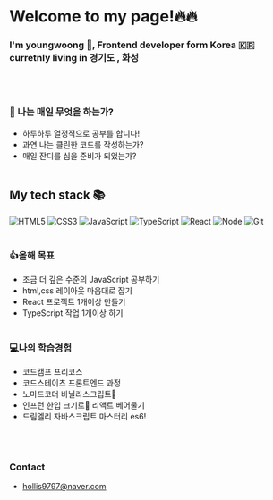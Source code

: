 # Welcome to my page!🔥🔥
### I'm youngwoong 👐, Frontend developer form Korea 🇰🇷 curretnly living in 경기도 , 화성

<br><br/>
### 🙂 나는 매일 무엇을 하는가?
 - 하루하루 열정적으로 공부를 합니다! 
 - 과연 나는 클린한 코드를 작성하는가?
 - 매일 잔디를 심을 준비가 되었는가?
 <br><br/>
### <h2> My tech stack 📚 </h2>
![HTML5](https://img.shields.io/badge/-HTML5-F05032?style=for-the-badge&logo=html5&logoColor=ffffff)
![CSS3](https://img.shields.io/badge/-CSS3-007ACC?style=for-the-badge&logo=css3)
![JavaScript](https://img.shields.io/badge/-JavaScript-%23F7DF1C?style=for-the-badge&logo=javascript&logoColor=000000&labelColor=%23F7DF1C&color=%23FFCE5A)
![TypeScript](https://img.shields.io/badge/-TypeScript-007ACC?style=for-the-badge&logo=typescript&logoColor=white)
![React](https://img.shields.io/badge/-React-222222?style=for-the-badge&logo=react)
![Node](https://img.shields.io/badge/-Nodejs-43853d?style=for-the-badge&logo=Node.js&logoColor=white)
![Git](https://img.shields.io/badge/-Git-F05032?style=for-the-badge&logo=git&logoColor=ffffff)
<br><br/>
### 👍올해 목표
- 조금 더 깊은 수준의 JavaScript 공부하기
- html,css 레이아웃 마음대로 잡기
- React 프로젝트 1개이상 만들기
- TypeScript 작업 1개이상 하기 
<br><br/>
### 💻나의 학습경험
- 코드캠프 프리코스
- 코드스테이츠 프론트엔드 과정
- 노마드코더 바닐라스크립트🍌
- 인프런 한입 크기로🍎 리액트 베어물기
- 드림엘리 자바스크립트 마스터리 es6!

<br><br/>
### Contact
- hollis9797@naver.com
